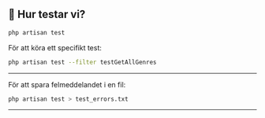 ## 🎯 Hur testar vi?  
```sh
php artisan test
```
För att köra ett specifikt test:  
```sh
php artisan test --filter testGetAllGenres
```

---  

För att spara felmeddelandet i en fil:
```sh
php artisan test > test_errors.txt
```

---  
